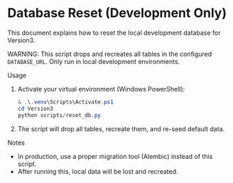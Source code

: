 # Database Reset (Development Only)

This document explains how to reset the local development database for Version3.

WARNING: This script drops and recreates all tables in the configured `DATABASE_URL`. Only run in local development environments.

Usage

1. Activate your virtual environment (Windows PowerShell):

   ```powershell
   & .\.venv\Scripts\Activate.ps1
   cd Version3
   python scripts/reset_db.py
   ```

2. The script will drop all tables, recreate them, and re-seed default data.

Notes

- In production, use a proper migration tool (Alembic) instead of this script.
- After running this, local data will be lost and recreated.
